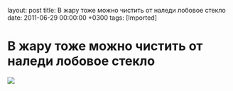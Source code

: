 layout: post
title: В жару тоже можно чистить от наледи лобовое стекло
date: 2011-06-29 00:00:00 +0300
tags: [Imported]
# В жару тоже можно чистить от наледи лобовое стекло

![](http://f5.ru/files/images/compiled/064/064f8cce2ba7597966b265e5d5076a5f.gif)